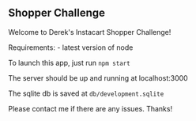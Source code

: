 Shopper Challenge
------------------------------------------

Welcome to Derek's Instacart Shopper Challenge!

Requirements:
	- latest version of node

To launch this app, just run `npm start`

The server should be up and running at localhost:3000

The sqlite db is saved at `db/development.sqlite`

Please contact me if there are any issues. Thanks!